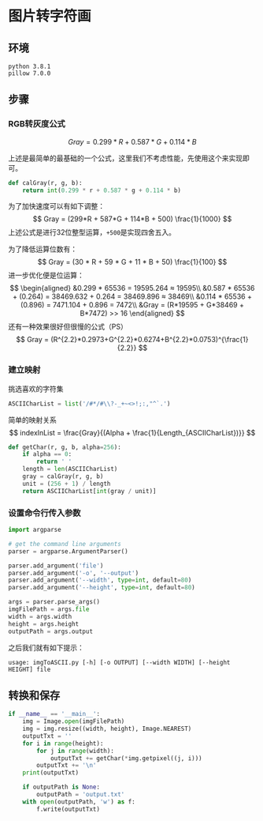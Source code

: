 # 图片转字符画

## 环境

```shell
python 3.8.1
pillow 7.0.0
```

## 步骤

### RGB转灰度公式

$$
Gray = 0.299*R + 0.587*G + 0.114*B
$$

上述是最简单的最基础的一个公式，这里我们不考虑性能，先使用这个来实现即可。

```python
def calGray(r, g, b):
    return int(0.299 * r + 0.587 * g + 0.114 * b)
```

为了加快速度可以有如下调整：
$$
Gray = (299*R + 587*G + 114*B + 500) \frac{1}{1000}
$$
上述公式是进行32位整型运算，`+500`是实现四舍五入。

为了降低运算位数有：
$$
Gray = (30 * R + 59 * G + 11 * B + 50) \frac{1}{100}
$$
进一步优化便是位运算：
$$
\begin{aligned}
&0.299 * 65536 = 19595.264 ≈ 19595\\
&0.587 * 65536 + (0.264) = 38469.632 + 0.264 = 38469.896 ≈ 38469\\
&0.114 * 65536 + (0.896) = 7471.104 + 0.896 = 7472\\
&Gray = (R*19595 + G*38469 + B*7472) >> 16
\end{aligned}
$$
还有一种效果很好但很慢的公式（PS）
$$
Gray = (R^{2.2}*0.2973+G^{2.2}*0.6274+B^{2.2}*0.0753)^{\frac{1}{2.2}}
$$

### 建立映射

挑选喜欢的字符集

```python
ASCIICharList = list('/#*/#\\?-_+~<>!;:,"^`.')
```

简单的映射关系
$$
indexInList = \frac{Gray}{(Alpha + \frac{1}{Length_{ASCIICharList})}}
$$

```python
def getChar(r, g, b, alpha=256):
    if alpha == 0:
        return ' '
    length = len(ASCIICharList)
    gray = calGray(r, g, b)
    unit = (256 + 1) / length
    return ASCIICharList[int(gray / unit)]
```

### 设置命令行传入参数

```python
import argparse

# get the command line arguments
parser = argparse.ArgumentParser()

parser.add_argument('file')
parser.add_argument('-o', '--output')
parser.add_argument('--width', type=int, default=80)
parser.add_argument('--height', type=int, default=80)

args = parser.parse_args()
imgFilePath = args.file
width = args.width
height = args.height
outputPath = args.output
```

之后我们就有如下提示：

```
usage: imgToASCII.py [-h] [-o OUTPUT] [--width WIDTH] [--height HEIGHT] file
```

## 转换和保存

```python
if __name__ == '__main__':
    img = Image.open(imgFilePath)
    img = img.resize((width, height), Image.NEAREST)
    outputTxt = ''
    for i in range(height):
        for j in range(width):
            outputTxt += getChar(*img.getpixel((j, i)))
        outputTxt += '\n'
    print(outputTxt)

    if outputPath is None:
        outputPath = 'output.txt'
    with open(outputPath, 'w') as f:
        f.write(outputTxt)
```

